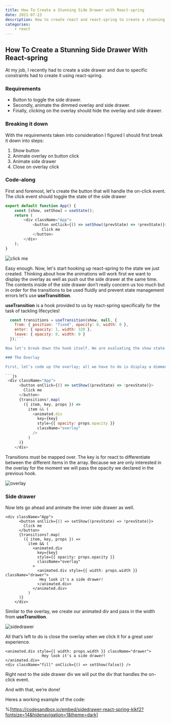 ```yaml
---
title: How To Create a Stunning Side Drawer with React-spring
date: 2021-07-23
description: How to create react and react-spring to create a stunning side drawer component using typescript. Includes an overlay and animations.
categories:
    - react
---
```


## How To Create a Stunning Side Drawer With React-spring

At my job, I recently had to create a side drawer and due to specific constraints had to create it using react-spring.

### Requirements

-   Button to toggle the side drawer.
-   Secondly, animate the dimmed overlay and side drawer.
-   Finally, clicking on the overlay should hide the overlay and side drawer.

### Breaking it down

With the requirements taken into consideration I figured I should first break it down into steps:

1. Show button
2. Animate overlay on button click
3. Animate side drawer
4. Close on overlay click

### Code-along

First and foremost, let's create the button that will handle the on-click event. The click event should toggle the state of the side drawer

```js
export default function App() {
	const [show, setShow] = useState();
	return (
		<div className="App">
			<button onClick={() => setShow((prevState) => !prevState)}>
				Click me
			</button>
		</div>
	);
}
```

![click me](https://cdn.hashnode.com/res/hashnode/image/upload/v1649263516704/GVgufN_TN.png)

Easy enough. Now, let's start hooking up react-spring to the state we just created. Thinking about how the animations will work first we want to display the overlay as well as push out the side drawer at the same time. The contents inside of the side drawer don’t really concern us too much but in order for the transitions to be used fluidly and prevent state management errors let’s use **useTransitition**.

**useTransition** is a hook provided to us by react-spring specifically for the task of tackling lifecycles!

````js
  const transitions = useTransition(show, null, {
    from: { position: "fixed", opacity: 0, width: 0 },
    enter: { opacity: 1, width: 320 },
    leave: { opacity: 0, width: 0 }
  });```

Now let’s break down the hook itself. We are evaluating the show state we had set earlier and are declaring two styles to adjust: the opacity of the overlay and the width of the side drawer.

### The Overlay

First, let’s code up the overlay; all we have to do is display a dimmed div.

```js
 <div className="App">
      <button onClick={() => setShow((prevState) => !prevState)}>
        Click me
      </button>
      {transitions?.map(
        ({ item, key, props }) =>
          item && (
            <animated.div
              key={key}
              style={{ opacity: props.opacity }}
              className="overlay"
            />
          )
      )}
    </div>
````

Transitions must be mapped over. The key is for react to differentiate between the different items in the array. Because we are only interested in the overlay for the moment we will pass the opacity we declared in the previous hook.

![overlay](https://cdn.hashnode.com/res/hashnode/image/upload/v1649263517819/MPjqHgmNz.png)

### Side drawer

Now lets go ahead and animate the inner side drawer as well.

```
<div className="App">
      <button onClick={() => setShow((prevState) => !prevState)}>
        Click me
      </button>
      {transitions?.map(
        ({ item, key, props }) =>
          item && (
            <animated.div
              key={key}
              style={{ opacity: props.opacity }}
              className="overlay"
            >
              <animated.div style={{ width: props.width }} className="drawer">
               Hey look it's a side drawer!
              </animated.div>
            </animated.div>
          )
      )}
    </div>
```

Similar to the overlay, we create our animated div and pass in the width from **useTransition**.

![sidedrawer](https://cdn.hashnode.com/res/hashnode/image/upload/v1649263518895/Xm8jX4bNy.png)

All that’s left to do is close the overlay when we click it for a great user experience.

```
<animated.div style={{ width: props.width }} className="drawer">
                Hey look it's a side drawer!
</animated.div>
<div className="fill" onClick={() => setShow(false)} />
```

Right next to the side drawer div we will put the div that handles the on-click event.

And with that, we’re done!

Heres a working example of the code:

%[https://codesandbox.io/embed/sidedrawer-react-spring-klkf2?fontsize=14&hidenavigation=1&theme=dark]
